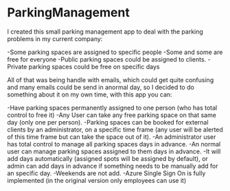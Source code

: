 # ParkingManagement

I created this small parking management app to deal with the parking problems in my current company:

-Some parking spaces are assigned to specific people
-Some and some are free for everyone
-Public parking spaces could be assigned to clients.
-Private parking spaces could be free on specific days

All of that was being handle with emails, which could get quite confusing and many emails could be send in anormal day, so I decided to do something about it on my own time, with this app you can:

-Have parking spaces permanently assigned to one person (who has total control to free it)
-Any User can take any free parking space on that same day (only one per person).
-Parking spaces can be booked for external clients by an administrator, on a specific time frame (any user will be alerted of this time frame but can take the space out of it).
-An administrator user has total control to manage all parking spaces days in advance.
-An normal user can manage parking spaces assigned to them days in advance.
-It will add days automatically (assigned spots will be assigned by default), or admin can add days in advance if something needs to be manually add for an specific day.
-Weekends are not add.
-Azure Single Sign On is fully implemented (in the original version only employees can use it)

